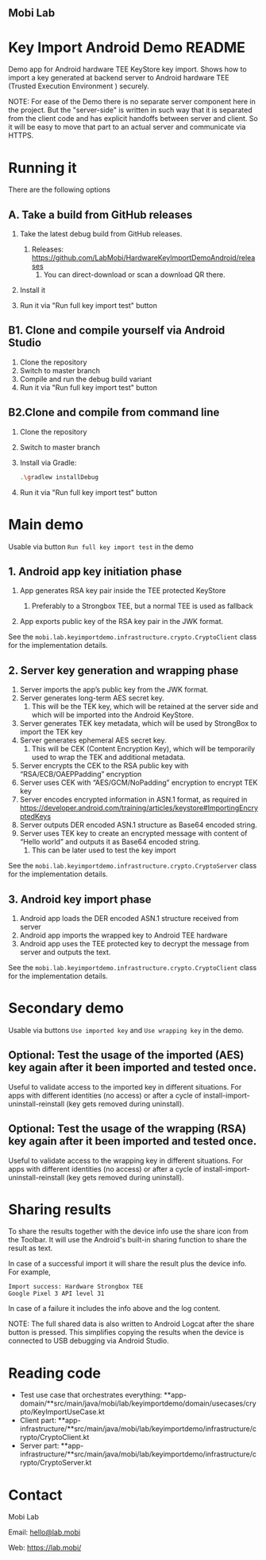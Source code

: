 ## Mobi Lab

# Key Import Android Demo README

Demo app for Android hardware TEE KeyStore key import. Shows how to import a key generated at backend server to Android hardware TEE (Trusted Execution Environment ) securely.

NOTE: For ease of the Demo there is no separate server component here in the project. But the "server-side" is written in such way that it is separated from the client code and has explicit handoffs between server and client. So it will be easy to move that part to an actual server and communicate via HTTPS.

# Running it

There are the following options

## A. Take a build from GitHub releases

1. Take the latest debug build from GitHub releases.
   1. Releases: https://github.com/LabMobi/HardwareKeyImportDemoAndroid/releases
      1. You can direct-download or scan a download QR there.

2. Install it
3. Run it via "Run full key import test" button

## B1. Clone and compile yourself via Android Studio

1. Clone the repository
2. Switch to master branch
3. Compile and run the debug build variant
4. Run it via "Run full key import test" button

## B2.Clone and compile from command line

1. Clone the repository

2. Switch to master branch

3. Install via Gradle:

   ```bash
   .\gradlew installDebug
   ```

4. Run it via "Run full key import test" button

# Main demo

Usable via button `Run full key import test` in the demo

## 1. Android app key initiation phase

1. App generates RSA key pair inside the TEE protected KeyStore
   1. Preferably to a Strongbox TEE, but a normal TEE is used as fallback

2. App exports public key of the RSA key pair in the JWK format.

See the `mobi.lab.keyimportdemo.infrastructure.crypto.CryptoClient` class for the implementation details.

## 2. Server key generation and wrapping phase

1. Server imports the app’s public key from the JWK format. 
2. Server generates long-term AES secret key. 
   1. This will be the TEK key, which will be retained at the server side and which will be imported into the Android KeyStore.
3. Server generates TEK key metadata, which will be used by StrongBox to import the TEK key
4. Server generates ephemeral AES secret key. 
   1. This will be CEK (Content Encryption Key), which will be temporarily used to wrap the TEK and additional metadata. 
5. Server encrypts the CEK to the RSA public key with “RSA/ECB/OAEPPadding” encryption
6. Server uses CEK with “AES/GCM/NoPadding” encryption to encrypt TEK key
7. Server encodes encrypted information in ASN.1 format, as required in https://developer.android.com/training/articles/keystore#ImportingEncryptedKeys
8. Server outputs DER encoded ASN.1 structure as Base64 encoded string. 
9. Server uses TEK key to create an encrypted message with content of “Hello world” and outputs it as Base64 encoded string. 
   1. This can be later used to test the key import


See the `mobi.lab.keyimportdemo.infrastructure.crypto.CryptoServer` class for the implementation details.

## 3. Android key import phase

1. Android app loads the DER encoded ASN.1 structure received from server
2. Android app imports the wrapped key to Android TEE hardware
3. Android app uses the TEE protected key to decrypt the message from server and outputs the text. 

See the `mobi.lab.keyimportdemo.infrastructure.crypto.CryptoClient` class for the implementation details.

# Secondary demo

Usable via buttons `Use imported key` and `Use wrapping key` in the demo.

## Optional: Test the usage of the imported (AES) key again after it been imported and tested once.

Useful to validate access to the imported key in different situations. For apps with different identities (no access) or after a cycle of install-import-uninstall-reinstall (key gets removed during uninstall).

## Optional: Test the usage of the wrapping (RSA) key again after it been imported and tested once.

Useful to validate access to the wrapping key in different situations. For apps with different identities (no access) or after a cycle of install-import-uninstall-reinstall (key gets removed during uninstall).

# Sharing results

To share the results together with the device info use the share icon from the Toolbar. It will use the Android's built-in sharing function to share the result as text.

In case of a successful import it will share the result plus the device info. For example,

```
Import success: Hardware Strongbox TEE
Google Pixel 3 API level 31 
```

In case of a failure it includes the info above and the log content.

NOTE: The full shared data is also written to Android Logcat after the share button is pressed. This simplifies copying the results when the device is connected to USB debugging via Android Studio.

# Reading code

- Test use case that orchestrates everything: **app-domain/**src/main/java/mobi/lab/keyimportdemo/domain/usecases/crypto/KeyImportUseCase.kt
- Client part: **app-infrastructure/**src/main/java/mobi/lab/keyimportdemo/infrastructure/crypto/CryptoClient.kt
- Server part: **app-infrastructure/**src/main/java/mobi/lab/keyimportdemo/infrastructure/crypto/CryptoServer.kt

# Contact

Mobi Lab

Email: hello@lab.mobi

Web: https://lab.mobi/
